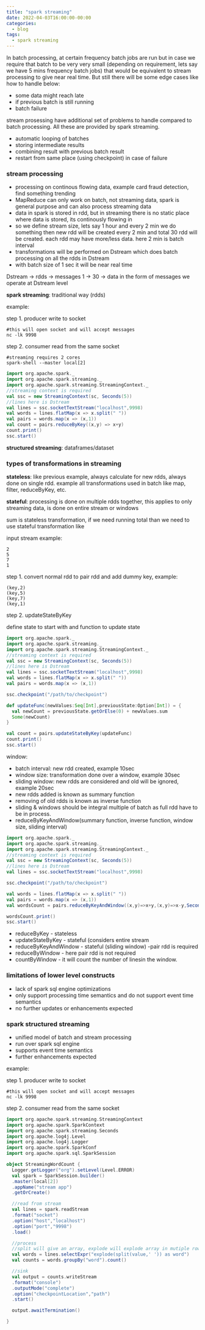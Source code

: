 ```yaml
---
title: "spark streaming"
date: 2022-04-03T16:00:00-00:00
categories:
  - blog
tags:
  - spark streaming
---
```


In batch processing, at certain frequency batch jobs are run but in case we require that batch to be very very small (depending on requirement, lets say we have 5 mins frequency batch jobs) that would be equivalent to stream processing to give near real time. But still there will be some edge cases like how to handle below:

* some data might reach late
* if previous batch is still running
* batch failure

stream prosessing have additional set of problems to handle compared to batch processing. All these are provided by spark streaming.

* automatic looping of batches
* storing intermediate results
* combining result with previous batch result
* restart from same place (using checkpoint) in case of failure


### stream processing

* processing on continous flowing data, example card fraud detection, find something trending
* MapReduce can only work on batch, not streaming data, spark is general purpose and can also process streaming data
* data in spark is stored in rdd, but in streaming there is no static place where data is stored, its continously flowing in
* so we define stream size, lets say 1 hour and every 2 min we do something then new rdd will be created every 2 min and total 30 rdd will be created. each rdd may have more/less data. here 2 min is batch interval
* transformations will be performed on Dstream which does batch processing on all the rdds in Dstream
* with batch size of 1 sec it will be near real time

Dstream -> rdds -> messages
1 -> 30 -> data in the form of messages
we operate at Dstream level

**spark streaming**: traditional way (rdds)

example:

step 1. producer write to socket

```shell
#this will open socket and will accept messages
nc -lk 9998
```

step 2. consumer read from the same socket

```shell
#streaming requires 2 cores
spark-shell --master local[2]
```

```scala
import org.apache.spark._
import org.apache.spark.streaming._
import org.apache.spark.streaming.StreamingContext._
//streaming context is required
val ssc = new StreamingContext(sc, Seconds(5))
//lines here is Dstream
val lines = ssc.socketTextStream("localhost",9998)
val words = lines.flatMap(x => x.split(" "))
val pairs = words.map(x => (x,1))
val count = pairs.reduceByKey((x,y) => x+y)
count.print()
ssc.start()
```

**structured streaming**: dataframes/dataset


### types of transformations in streaming

**stateless**: like previous example, always calculate for new rdds, always done on single rdd. example all transformations used in batch like map, filter, reduceByKey, etc.

**stateful**: processing is done on multiple rdds together, this applies to only streaming data, is done on entire stream or windows

sum is stateless transformation, if we need running total than we need to use stateful transformation like 

input stream example:
```
2
5
7
1
```

step 1. convert normal rdd to pair rdd and add dummy key, example:
```
(key,2)
(key,5)
(key,7)
(key,1)
```

step 2. updateStateByKey

define state to start with and function to update state

```scala
import org.apache.spark._
import org.apache.spark.streaming._
import org.apache.spark.streaming.StreamingContext._
//streaming context is required
val ssc = new StreamingContext(sc, Seconds(5))
//lines here is Dstream
val lines = ssc.socketTextStream("localhost",9998)
val words = lines.flatMap(x => x.split(" "))
val pairs = words.map(x => (x,1))

ssc.checkpoint("/path/to/checkpoint")

def updateFunc(newValues:Seq[Int],previousState:Option[Int]) = {
  val newCount = previousState.getOrElse(0) + newValues.sum
  Some(newCount)
}

val count = pairs.updateStateByKey(updateFunc)
count.print()
ssc.start()
```

window:

* batch interval: new rdd created, example 10sec
* window size: transformation done over a window, example 30sec
* sliding window: new rdds are considered and old will be ignored, example 20sec
* new rdds added is known as summary function
* removing of old rdds is known as inverse function
* sliding & windows should be integral multiple of batch as full rdd have to be in process.
* reduceByKeyAndWindow(summary function, inverse function, window size, sliding interval)


```scala
import org.apache.spark._
import org.apache.spark.streaming._
import org.apache.spark.streaming.StreamingContext._
//streaming context is required
val ssc = new StreamingContext(sc, Seconds(5))
//lines here is Dstream
val lines = ssc.socketTextStream("localhost",9998)

ssc.checkpoint("/path/to/checkpoint")

val words = lines.flatMap(x => x.split(" "))
val pairs = words.map(x => (x,1))
val wordsCount = pairs.reduceByKeyAndWindow((x,y)=>x+y,(x,y)=>x-y,Seconds(10),Seconds(2))

wordsCount.print()
ssc.start()
```

* reduceByKey - stateless
* updateStateByKey - stateful (considers entire stream
* reduceByKeyAndWindow - stateful (sliding window) -pair rdd is required
* reduceByWindow - here pair rdd is not required
* countByWindow - it will count the number of linesin the window.


### limitations of lower level constructs

* lack of spark sql engine optimizations
* only support processing time semantics and do not support event time semantics
* no further updates or enhancements expected


### spark structured streaming

* unified model of batch and stream processing
* run over spark sql engine
* supports event time semantics
* further enhancements expected

example:

step 1. producer write to socket

```shell
#this will open socket and will accept messages
nc -lk 9998
```

step 2. consumer read from the same socket

```scala
import org.apache.spark.streaming.StreamingContext
import org.apache.spark.SparkContext
import org.apache.spark.streaming.Seconds
import org.apache.log4j.Level
import org.apache.log4j.Logger
import org.apache.spark.SparkConf
import org.apache.spark.sql.SparkSession

object StreamingWordCount {
  Logger.getLogger("org").setLevel(Level.ERROR)
  val spark = SparkSession.builder()
  .master(local[2])
  .appName("stream app")
  .getOrCreate()

  //read from stream
  val lines = spark.readStream
  .format("socket")
  .option("host","localhost")
  .option("port","9998")
  .load()

  //process
  //split will give an array, explode will explode array in mutiple rows
  val words = lines.selectExpr("explode(split(value,' ')) as word")
  val counts = words.groupBy("word").count()

  //sink
  val output = counts.writeStream
  .format("console")
  .outputMode("complete")
  .option("checkpointLocation","path")
  .start()

  output.awaitTermination()

}

```
